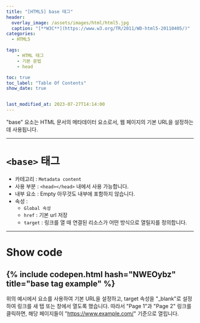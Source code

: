 ```yaml
---
title: "[HTML5] base 태그"
header:
  overlay_image: /assets/images/html/html5.jpg
  caption: "[**W3C**](https://www.w3.org/TR/2011/WD-html5-20110405/)"
categories:
  - HTML5

tags:
    - HTML 태그
    - 기본 문법
    - head

toc: true
toc_label: "Table Of Contents"
show_date: true


last_modified_at: 2023-07-27T14:14:00
---
```


"base" 요소는 HTML 문서의 메타데이터 요소로서, 웹 페이지의 기본 URL을 설정하는데 사용됩니다.

---

# `<base>` 태그

- 카테고리 : `Metadata content`
- 사용 부분 : `<head></head>` 내에서 사용 가능합니다.
- 내부 요소 : Empty 아무것도 내부에 포함하지 않습니다.
- 속성 : 
  - `Global 속성`
  - `href` : 기본 url 저장
  - `target` : 링크를 열 때 연결된 리소스가 어떤 방식으로 열릴지를 정의합니다.

---

# Show code
{% include codepen.html hash="NWEOybz" title="base tag example" %}
---

위의 예시에서 <base> 요소를 사용하여 기본 URL을 설정하고, target 속성을 "_blank"로 설정하여 링크를 새 탭 또는 창에서 열도록 했습니다. 따라서 "Page 1"과 "Page 2" 링크를 클릭하면, 해당 페이지들이 "https://www.example.com/" 기준으로 열립니다.